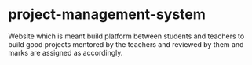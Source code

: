 # project-management-system
Website which is meant build platform between students and teachers to build good projects mentored by the teachers and reviewed by them and marks are assigned as accordingly.
